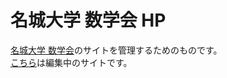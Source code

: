 # 名城大学 数学会 HP

<a href="http://math.meijo-u.ac.jp/sugakukai/index.html">名城大学 数学会</a>のサイトを管理するためのものです。<br />
<a href="https://ootubasa.github.io/meijo-sugakukai/index.html">こちら</a>は編集中のサイトです。
